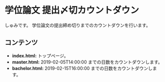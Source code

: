 # 学位論文 提出〆切カウントダウン

しゅみです。
学位論文の提出締め切りまでのカウントダウンを行います。

## コンテンツ
- **index.html:** トップページ。
- **master.html:** 2019-02-05T14:00:00 までの日数をカウントダウンします。
- **bachelor.html:** 2019-02-15T16:00:00 までの日数をカウントダウンします。
